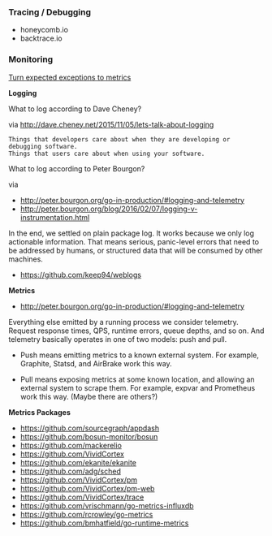 ### Tracing / Debugging

- honeycomb.io
- backtrace.io

### Monitoring

[Turn expected exceptions to metrics](http://yellerapp.com/posts/2015-06-01-getting-to-exception-zero.html)

**Logging**

What to log according to Dave Cheney?

via http://dave.cheney.net/2015/11/05/lets-talk-about-logging

    Things that developers care about when they are developing or debugging software.
    Things that users care about when using your software.
 
What to log according to Peter Bourgon?

via 

- http://peter.bourgon.org/go-in-production/#logging-and-telemetry
- http://peter.bourgon.org/blog/2016/02/07/logging-v-instrumentation.html

In the end, we settled on plain package log. It works because we only log actionable information. That means serious, panic-level errors that need to be addressed by humans, or structured data that will be consumed by other machines. 

- https://github.com/keep94/weblogs

**Metrics**

- http://peter.bourgon.org/go-in-production/#logging-and-telemetry

Everything else emitted by a running process we consider telemetry. Request response times, QPS, runtime errors, queue depths, and so on. And telemetry basically operates in one of two models: push and pull.

- Push means emitting metrics to a known external system. For example, Graphite, Statsd, and AirBrake work this way.

- Pull means exposing metrics at some known location, and allowing an external system to scrape them. For example, expvar and Prometheus work this way. (Maybe there are others?)
 
**Metrics Packages**

- https://github.com/sourcegraph/appdash
- https://github.com/bosun-monitor/bosun
- https://github.com/mackerelio
- https://github.com/VividCortex
- https://github.com/ekanite/ekanite
- https://github.com/adg/sched
- https://github.com/VividCortex/pm
- https://github.com/VividCortex/pm-web
- https://github.com/VividCortex/trace
- https://github.com/vrischmann/go-metrics-influxdb
- https://github.com/rcrowley/go-metrics
- https://github.com/bmhatfield/go-runtime-metrics
